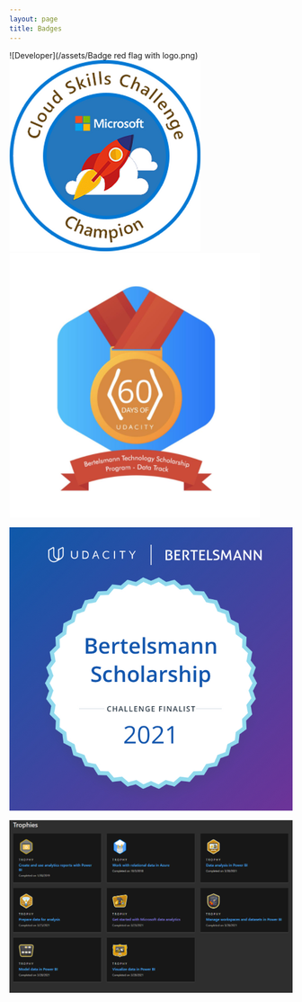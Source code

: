 ```yaml
---
layout: page
title: Badges
---
```


![Developer](/assets/Badge red flag with logo.png) ![Cloud](/assets/Cloud_Skills_Champion_Badge.png) ![60DayOfUdacity](/assets/60DaysOfUdacity.PNG)

![Scholarship](/assets/Bertelsmann+Badge.jpg)

![Trophies](/assets/Trophies.PNG)



